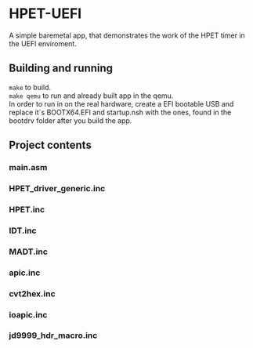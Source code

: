 # HPET-UEFI
A simple baremetal app, that demonstrates the work of the HPET timer in the UEFI enviroment.

## Building and running
```make``` to build.  
```make qemu``` to run and already built app in the qemu.  
In order to run in on the real hardware, create a EFI bootable USB and replace it`s BOOTX64.EFI and startup.nsh with the ones, found in the bootdrv folder after you build the app.  

## Project contents
### main.asm
### HPET_driver_generic.inc
### HPET.inc
### IDT.inc
### MADT.inc
### apic.inc
### cvt2hex.inc
### ioapic.inc
### jd9999_hdr_macro.inc
